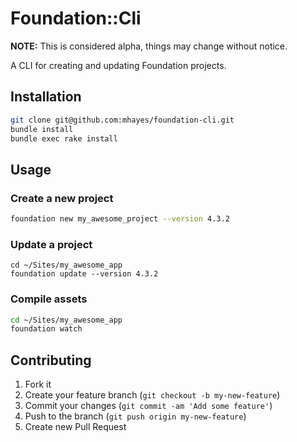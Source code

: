 # Foundation::Cli

**NOTE:** This is considered alpha, things may change without notice.

A CLI for creating and updating Foundation projects.

## Installation

```bash
git clone git@github.com:mhayes/foundation-cli.git
bundle install
bundle exec rake install
```

## Usage

### Create a new project

```bash
foundation new my_awesome_project --version 4.3.2
```

### Update a project
```
cd ~/Sites/my_awesome_app
foundation update --version 4.3.2
```

### Compile assets

```bash
cd ~/Sites/my_awesome_app
foundation watch
```

## Contributing

1. Fork it
2. Create your feature branch (`git checkout -b my-new-feature`)
3. Commit your changes (`git commit -am 'Add some feature'`)
4. Push to the branch (`git push origin my-new-feature`)
5. Create new Pull Request
